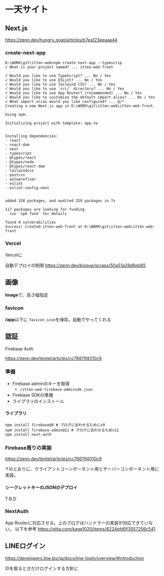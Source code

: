 # 一天サイト



## Next.js

https://zenn.dev/hungry_goat/articles/b7ea123eeaaa44

### create-next-app

```
D:\WORK\git\itten-web>npm create next-app --typescrip
√ What is your project named? ... itten-web-front

√ Would you like to use TypeScript? ... No / Yes
√ Would you like to use ESLint? ... No / Yes
√ Would you like to use Tailwind CSS? ... No / Yes
√ Would you like to use `src/` directory? ... No / Yes
√ Would you like to use App Router? (recommended) ... No / Yes
√ Would you like to customize the default import alias? ... No / Yes
√ What import alias would you like configured? ... @/*
Creating a new Next.js app in D:\WORK\git\itten-web\itten-web-front.

Using npm.

Initializing project with template: app-tw


Installing dependencies:
- react
- react-dom
- next
- typescript
- @types/react
- @types/node
- @types/react-dom
- tailwindcss
- postcss
- autoprefixer
- eslint
- eslint-config-next


added 328 packages, and audited 329 packages in 7s

117 packages are looking for funding
  run `npm fund` for details

found 0 vulnerabilities
Success! Created itten-web-front at D:\WORK\git\itten-web\itten-web-front
```



### Vercel

Vercelに

自動デプロイの制限
https://zenn.dev/bisque/scraps/50a51a28d6eb85



## 画像

**Image**で、高さ幅指定

### favicon

**/app**以下に `favicon.icon`を保存。自動でやってくれる

## 認証

Firebase Auth

https://zenn.dev/tentel/articles/cc76611f4010c9

### 準備

* Firebase adminのキーを取得
  * `/itten-web-firebase-adminsdk.json`
* Firebase SDKの準備
* ライブラリのインストール

#### ライブラリ

```
npm install firebase@9 # ブログに合わせるためにv9
npm install firebase-admin@11 # ブログに合わせるためv11
npm install next-auth
```

### Firebase周りの実装

https://zenn.dev/tentel/articles/cc76611f4010c9

↑のとおりに、クライアントコーンポーネント用とサーバーコンポーネント用に実装。



#### シークレットキーのJSONのデプロイ

T.B.D

### NextAuth

App Routerに対応させる。上のブログはハンドラーの実装が対応できていない。
以下を参考
https://qiita.com/kage1020/items/8224efd0f3557256c541











## LINEログイン

https://developers.line.biz/ja/docs/line-login/overview/#introduction

IDを取るときだけログインする方針に

